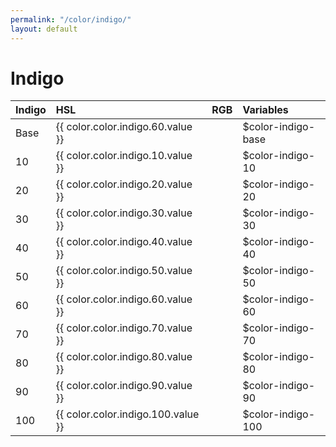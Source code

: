 ```yaml
---
permalink: "/color/indigo/"
layout: default
---
```


# Indigo

<div class="container">
  <div class="background-indigo-10 midt-color"></div>
  <div class="background-indigo-20 midt-color"></div>
  <div class="background-indigo-30 midt-color"></div>
  <div class="background-indigo-40 midt-color"></div>
  <div class="background-indigo-50 midt-color"></div>
  <div class="background-indigo-60 midt-color"></div>
  <div class="background-indigo-70 midt-color"></div>
  <div class="background-indigo-80 midt-color"></div>
  <div class="background-indigo-90 midt-color"></div>
  <div class="background-indigo-100 midt-color"></div>
</div>

| Indigo | HSL | RGB | Variables |
| :--- | :--- | :--- | :--- |
| <span class="row-title background-indigo-base">Base</span> | {{ color.color.indigo.60.value }} | | $color-indigo-base |
| <span class="row-title background-indigo-10">10</span> | {{ color.color.indigo.10.value }} | | $color-indigo-10 |
| <span class="row-title background-indigo-20">20</span> | {{ color.color.indigo.20.value }} | | $color-indigo-20 |
| <span class="row-title background-indigo-30">30</span> | {{ color.color.indigo.30.value }} | | $color-indigo-30 |
| <span class="row-title background-indigo-40">40</span> | {{ color.color.indigo.40.value }} | | $color-indigo-40 |
| <span class="row-title background-indigo-50">50</span> | {{ color.color.indigo.50.value }} | | $color-indigo-50 |
| <span class="row-title background-indigo-60">60</span> | {{ color.color.indigo.60.value }} | | $color-indigo-60 |
| <span class="row-title background-indigo-70 color-white-base">70</span> | {{ color.color.indigo.70.value }} | | $color-indigo-70 |
| <span class="row-title background-indigo-80 color-white-base">80</span> | {{ color.color.indigo.80.value }} | | $color-indigo-80 |
| <span class="row-title background-indigo-90 color-white-base">90</span> | {{ color.color.indigo.90.value }} | | $color-indigo-90 |
| <span class="row-title background-indigo-100 color-white-base">100</span> | {{ color.color.indigo.100.value }} | | $color-indigo-100 |
